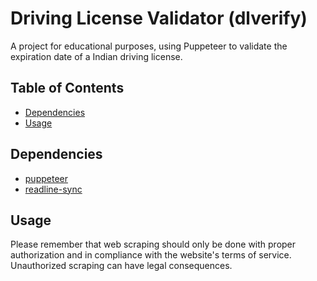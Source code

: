 # Driving License Validator (dlverify)

A project for educational purposes, using Puppeteer to validate the expiration date of a Indian driving license.


## Table of Contents

- [Dependencies](#dependencies)
- [Usage](#usage)


## Dependencies

- [puppeteer](https://pptr.dev/)
- [readline-sync](https://www.npmjs.com/package/readline-sync)


## Usage
Please remember that web scraping should only be done with proper authorization and in compliance with the website's terms of service. Unauthorized scraping can have legal consequences.
